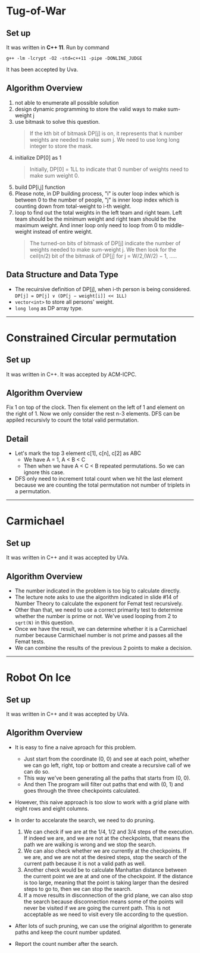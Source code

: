 # Tug-of-War

## Set up

It was written in **C++ 11**. Run by command

``g++ -lm -lcrypt -O2 -std=c++11 -pipe -DONLINE_JUDGE``

It has been accepted by Uva.

## Algorithm Overview

1. not able to enumerate all possible solution 
2. design dynamic programming to store the valid ways to make sum-weight j
3. use bitmask to solve this question. 
    > If the kth bit of bitmask DP[j] is on, it represents that k number weights are needed to make sum j. We need to use long long integer to store the mask.
4. initialize DP[0] as 1  
    > Initially, DP[0] = 1LL to indicate that 0 number of weights need to make sum weight 0.
5. build DP[i,j] function 
6. Please note, in DP building process, "i" is outer loop index which is between 0 to the number of people, "j" is inner loop index which is counting down from total-weight to i-th weight.
7. loop to find out the total weights in the left team and right team. Left team should be the minimum weight and right team should be the maximum weight. And inner loop only need to loop from 0 to middle-weight instead of entire weight.
    > The turned-on bits of bitmask of DP[j] indicate the number of weights needed to make sum-weight j. We then look for the ceil(n/2) bit of the bitmask of DP[j] for j = W/2,(W/2) − 1, .....

## Data Structure and Data Type
* The recuirsive definition of DP[j], when i-th person is being considered.
``` DP[j] = DP[j] ∨ (DP[j − weight[i]] << 1LL) ```
* ```vector<int>``` to store all persons' weight.
* ```long long``` as DP array type.

---



# Constrained Circular permutation

## Set up

It was written in C++. It was accepted by ACM-ICPC.

## Algorithm Overview

Fix 1 on top of the clock. Then fix element on the left of 1 and element on the right of 1. Now we only consider the rest n-3 elements. DFS can be appiled recursivly to count the total valid permutation.

## Detail

* Let's mark the top 3 element c[1], c[n], c[2] as ABC
  * We have A = 1, A < B < C
  * Then when we have A < C < B repeated permutations. So we can ignore this case. 
* DFS only need to increment total count when we hit the last element because we are counting the total permutation not number of triplets in a permutation.

---

# Carmichael

## Set up

It was written in C++ and it was accepted by UVa.

## Algorithm Overview

* The number indicated in the problem is too big to calculate directly. 
* The lecture note asks to use the algorithm indicated in slide #14 of Number Theory to calculate the exponent for Femat test recursively.
* Other than that, we need to use a correct primarity test to determine whether the number is prime or not. We've used looping from 2 to `sqrt(N)` in this question. 
* Once we have the result, we can determine whether it is a Carmichael number because Carmichael number is not prime and passes all the Femat tests.
* We can combine the results of the previous 2 points to make a decision.


---

# Robot On Ice

## Set up

It was written in C++ and it was accepted by UVa.

## Algorithm Overview

* It is easy to fine a naive aproach for this problem. 
    * Just start from the coordinate (0, 0) and see at each point, whether we can go left, right, top or bottom and create a recursive call of we can do so. 
    * This way we've been generating all the paths that starts from (0, 0).
    * And then The program will filter out paths that end with (0, 1) and goes through the three checkpoints calculated.
* However, this naive approach is too slow to work with a grid plane with eight rows and eight columns.

* In order to accelarate the search, we need to do pruning.
    1. We can check if we are at the 1/4, 1/2 and 3/4 steps of the execution. If indeed we are, and we are not at the checkpoints, that means the path we are walking is wrong and we stop the search.
    2. We can also check whether we are currently at the checkpoints. If we are, and we are not at the desired steps, stop the search of the current path because it is not a valid path as well.
    3. Another check would be to calculate Manhattan distance between the current point we are at and one of the checkpoint. If the distance is too large, meaning that the point is taking larger than the desired steps to go to, then we can stop the search.
    4. If a move results in disconnection of the grid plane, we can also stop the search because disconnection means some of the points will never be visited if we are going the current path. This is not acceptable as we need to visit every tile according to the question.
* After lots of such pruning, we can use the original algorithm to generate paths and keep the count number updated.
* Report the count number after the search.
